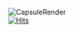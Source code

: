 
![CapsuleRender](https://capsule-render.vercel.app/api?type=waving&height=250&color=gradient&text=Hi,%20I'm%20Minji&fontAlign=50&fontAlignY=50)  
[![Hits](https://hits.seeyoufarm.com/api/count/incr/badge.svg?url=https%3A%2F%2Fgithub.com%2FssMinji%2Fhit-counter&count_bg=%231F82C2&title_bg=%23BECEDF&icon=actigraph.svg&icon_color=%230F3EA2&title=%EB%B0%A9%EB%AC%B8%EC%9E%90%EC%88%98&edge_flat=false)](https://hits.seeyoufarm.com)
